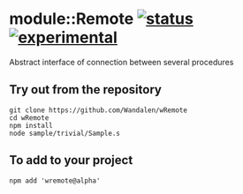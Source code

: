 
# module::Remote [![status](https://github.com/Wandalen/wRemote/actions/workflows/StandardPublish.yml/badge.svg)](https://github.com/Wandalen/wRemote/actions/workflows/StandardPublish.yml) [![experimental](https://img.shields.io/badge/stability-experimental-orange.svg)](https://github.com/emersion/stability-badges#experimental)

Abstract interface of connection between several procedures

## Try out from the repository
```
git clone https://github.com/Wandalen/wRemote
cd wRemote
npm install
node sample/trivial/Sample.s
```

## To add to your project
```
npm add 'wremote@alpha'
```


